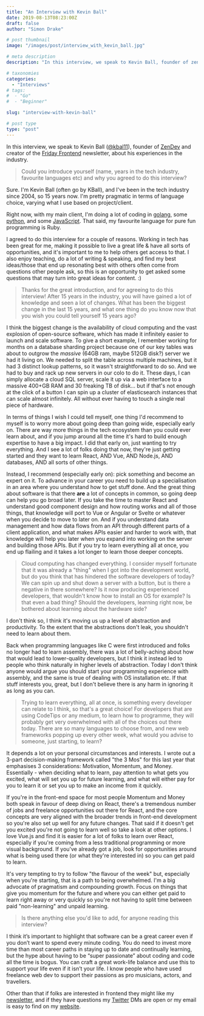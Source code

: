 ```yaml
---
title: "An Interview with Kevin Ball"
date: 2019-08-13T08:23:00Z
draft: false
author: "Simon Drake"

# post thumbnail
image: "/images/post/interview_with_kevin_ball.jpg"

# meta description
description: "In this interview, we speak to Kevin Ball, founder of zendev and creator of the Friday Frontend newsletter, about his experiences in the industry."

# taxonomies
categories:
  - "Interviews"
# tags:
#  - "Go"
#  - "Beginner"

slug: "interview-with-kevin-ball"

# post type
type: "post"
---
```



In this interview, we speak to Kevin Ball ([@kbal11](https://twitter.com/kbal11)), founder of [ZenDev](https://zendev.com/) and creator of the [Friday Frontend](https://zendev.com/friday-frontend.html) newsletter, about his experiences in the industry.

> Could you introduce yourself (name, years in the tech industry, favourite languages etc) and why you agreed to do this interview?

Sure. I'm Kevin Ball (often go by KBall), and I've been in the tech industry since 2004, so 15 years now. I'm pretty pragmatic in terms of language choice, varying what I use based on project/client.

Right now, with my main client, I'm doing a lot of coding in [golang](https://www.codetips.co.uk/tag/go/), some [python](https://www.codetips.co.uk/tag/python/), and some [JavaScript](https://www.codetips.co.uk/tag/javascript/). That said, my favourite language for pure fun programming is Ruby.

I agreed to do this interview for a couple of reasons. Working in tech has been great for me, making it possible to live a great life & have all sorts of opportunities, and it's important to me to help others get access to that. I also enjoy teaching, do a lot of writing & speaking, and find my best ideas/those that end up resonating best with others often come from questions other people ask, so this is an opportunity to get asked some questions that may turn into great ideas for content. :)

> Thanks for the great introduction, and for agreeing to do this interview! After 15 years in the industry, you will have gained a lot of knowledge and seen a lot of changes.   What has been the biggest change in the last 15 years, and what one thing do you know now that you wish you could tell yourself 15 years ago?

I think the biggest change is the availability of cloud computing and the vast explosion of open-source software, which has made it infinitely easier to launch and scale software. To give a short example, I remember working for months on a database sharding project because one of our key tables was about to outgrow the *massive* (64GB ram, maybe 512GB disk?) server we had it living on. We needed to split the table across multiple machines, but it had 3 distinct lookup patterns, so it wasn't straightforward to do so. And we had to buy and rack up new servers in our colo to do it. These days, I can simply allocate a cloud SQL server, scale it up via a web interface to a massive 400+GB RAM and 30 freaking TB of disk... but if that's not enough at the click of a button I can spin up a cluster of elasticsearch instances that can scale almost infinitely. All without ever having to touch a single real piece of hardware.

In terms of things I wish I could tell myself, one thing I'd recommend to myself is to worry more about going deep than going wide, especially early on. There are way more things in the tech ecosystem than you could ever learn about, and if you jump around all the time it's hard to build enough expertise to have a big impact. I did that early on, just wanting to try everything. And I see a lot of folks doing that now, they're just getting started and they want to learn React, AND Vue, AND Node.js, AND databases, AND all sorts of other things.

Instead, I recommend (especially early on): pick something and become an expert on it. To advance in your career you need to build up a specialisation in an area where you understand how to get stuff done. And the great thing about software is that there **are** a lot of concepts in common, so going deep can help you go broad later. If you take the time to master React and understand good component design and how routing works and all of those things, that knowledge will port to Vue or Angular or Svelte or whatever when you decide to move to later on. And if you understand data management and how data flows from an API through different parts of a client application, and what makes APIs easier and harder to work with, that knowledge will help you later when you expand into working on the server and building those APIs.  But if you try to learn everything all at once, you end up flailing and it takes a lot longer to learn those deeper concepts.

> Cloud computing has changed everything. I consider myself fortunate that it was already a "thing" when I got into the development world, but do you think that has hindered the software developers of today? We can spin up and shut down a server with a button, but is there a negative in there somewhere? Is it now producing experienced developers, that wouldn't know how to install an OS for example? Is that even a bad thing? Should the developers, learning right now, be bothered about learning about the hardware side?

I don't think so, I think it's moving us up a level of abstraction and productivity. To the extent that the abstractions don't leak, you shouldn't need to learn about them.

Back when programming languages like C were first introduced and folks no longer had to learn assembly, there was a lot of belly-aching about how that would lead to lower-quality developers, but I think it instead led to people who think naturally in higher levels of abstraction. Today I don't think anyone would argue you should start your programming experience with assembly, and the same is true of dealing with OS installation etc. If that stuff interests you, great, but I don't believe there is any harm in ignoring it as long as you can.

> Trying to learn everything, all at once, is something every developer can relate to I think, so that's a great choice! For developers that are using CodeTips or any medium, to learn how to programme, they will probably get very overwhelmed with all of the choices out there today. There are so many languages to choose from, and new web frameworks popping up every other week, what would you advise to someone, just starting, to learn?

It depends a lot on your personal circumstances and interests. I wrote out a 3-part decision-making framework called "the 3 Mos" for this last year that emphasises 3 considerations: Motivation, Momentum, and Money.  Essentially - when deciding what to learn, pay attention to what gets you excited, what will set you up for future learning, and what will either pay for you to learn it or set you up to make an income from it quickly.

If you're in the front-end space for most people Momentum and Money both speak in favour of deep diving on React, there's a tremendous number of jobs and freelance opportunities out there for React, and the core concepts are very aligned with the broader trends in front-end development so you're also set up well for any future changes. That said if it doesn't get you excited you're not going to learn well so take a look at other options. I love Vue.js and find it is easier for a lot of folks to learn over React, especially if you're coming from a less traditional programming or more visual background. If you've already got a job, look for opportunities around what is being used there (or what they're interested in) so you can get paid to learn.

It's very tempting to try to follow "the flavour of the week" but, especially when you're starting, that is a path to being overwhelmed. I'm a big advocate of pragmatism and compounding growth. Focus on things that give you momentum for the future and where you can either get paid to learn right away or very quickly so you're not having to split time between paid "non-learning" and unpaid learning.

> Is there anything else you'd like to add, for anyone reading this interview?

I think it’s important to highlight that software can be a great career even if you don’t want to spend every minute coding. You do need to invest more time than most career paths in staying up to date and continually learning, but the hype about having to be “super passionate” about coding and code all the time is bogus. You can craft a great work-life balance and use this to support your life even if it isn’t your life. I know people who have used freelance web dev to support their passions as pro musicians, actors, and travellers.

Other than that if folks are interested in frontend they might like my [newsletter](https://zendev.com/friday-frontend.html), and if they have questions my [Twitter](https://twitter.com/kbal11) DMs are open or my email is easy to find on my [website](https://zendev.com/).



